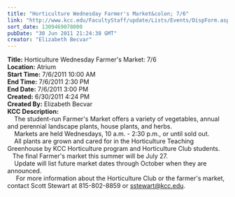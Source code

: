 ```yaml
---
title: "Horticulture Wednesday Farmer's Market&colon; 7/6"
link: "http://www.kcc.edu/FacultyStaff/update/Lists/Events/DispForm.aspx?ID=102"
sort_date: 1309469078000
pubDate: "30 Jun 2011 21:24:38 GMT"
creator: "Elizabeth Becvar"
---
```


<div><b>Title:</b> Horticulture Wednesday Farmer&#39;s Market: 7/6</div>
<div><b>Location:</b> Atrium</div>
<div><b>Start Time:</b> 7/6/2011 10:00 AM</div>
<div><b>End Time:</b> 7/6/2011 2:30 PM</div>
<div><b>End Date:</b> 7/6/2011 3:00 PM</div>
<div><b>Created:</b> 6/30/2011 4:24 PM</div>
<div><b>Created By:</b> Elizabeth Becvar</div>
<div><b>KCC Description:</b> <div class=ExternalClass0AF3C1BB34424B628BFDCA82F92FDDFC><div>    The student-run Farmer's Market offers a variety of vegetables, annual and perennial landscape plants, house plants, and herbs. <br>    Markets are held Wednesdays, 10 a.m. - 2:30 p.m., or until sold out.<br>    All plants are grown and cared for in the Horticulture Teaching Greenhouse by KCC Horticulture program and Horticulture Club students. <br>   The final Farmer's market this summer will be July 27.<br>    Update will list future market dates through October when they are announced.<br>     For more information about the Horticulture Club or the farmer's market, contact Scott Stewart at 815-802-8859 or <a href="mailto:sstewart@kcc.edu">sstewart@kcc.edu</a>.</div>
<div> </div></div></div>

